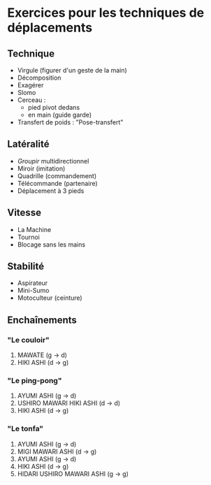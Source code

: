 # Exercices pour les techniques de déplacements

## Technique
- Virgule (figurer d'un geste de la main)
- Décomposition
- Exagérer
- Slomo
- Cerceau :
	- pied pivot dedans
	- en main (guide garde)
- Transfert de poids : "Pose-transfert"

## Latéralité
- _Groupir_ multidirectionnel
- Miroir (imitation)
- Quadrille (commandement)
- Télécommande (partenaire)
- Déplacement à 3 pieds

## Vitesse
- La Machine
- Tournoi
- Blocage sans les mains

## Stabilité
- Aspirateur
- Mini-Sumo
- Motoculteur (ceinture)

## Enchaînements
### "Le couloir"
1. MAWATE (g &rarr; d)
2. HIKI ASHI (d &rarr; g)

### "Le ping-pong"
1. AYUMI ASHI (g &rarr; d)
2. USHIRO MAWARI HIKI ASHI (d &rarr; d)
3. HIKI ASHI (d &rarr; g)

### "Le tonfa"
1. AYUMI ASHI (g &rarr; d)
2. MIGI MAWARI ASHI (d &rarr; g)
3. AYUMI ASHI (g &rarr; d)
4. HIKI ASHI (d &rarr; g)
5. HIDARI USHIRO MAWARI ASHI (g &rarr; g)